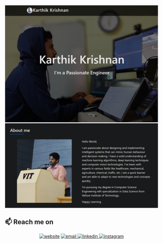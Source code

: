 
<p align="center">
  <img src="https://github.com/Karthik-Krishnano/Karthik-Krishnano/blob/main/web.png" alt="Karthik Krishnan O">
  <img src="https://github.com/Karthik-Krishnano/Karthik-Krishnano/blob/main/web1.png" alt="Karthik Krishnan O">
</p>


## 📫  Reach me on

<p align="center">
<a href="https://karthik-krishnano.github.io/Personal-Website/" a target="_blank">
  <img src="https://www.freepnglogos.com/uploads/logo-website-png/logo-website-website-logo-png-transparent-background-background-15.png" alt="website" width="100"/></a>
  
<a href="mailto:karthikkrishnanozhinhala@gmail.com">
  <img src="https://www.freepnglogos.com/uploads/logo-gmail-png/logo-gmail-png-gmail-icon-download-png-and-vector-1.png" alt="email" width="100"/>
</a>
  
  
<a href="https://www.linkedin.com/in/karthik-krishnan-o-75846920b/">
  <img src="https://www.freepnglogos.com/uploads/linkedin-in-logo-png-1.png" alt="linkedin" width="110"/>
</a>
  
<a href="https://www.instagram.com/_karthik_krishnan_2/">
  <img src="https://www.freepnglogos.com/uploads/instagram-icon/new-instagram-logo-png-edigital-australia-26.png" alt="instagram" width="100" />
</a>
  

  
</p>



